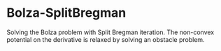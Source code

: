 # Bolza-SplitBregman
Solving the Bolza problem with Split Bregman iteration. The non-convex potential on the derivative is relaxed by solving an obstacle problem.
